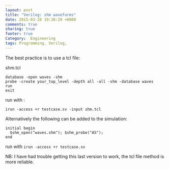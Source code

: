 ```yaml
---
layout: post
title: "Verilog: shm waveforms"
date: 2015-03-26 19:38:29 +0000
comments: true
sharing: true
footer: true
Category:  Engineering
tags: Programming, Verilog,
---
```

The best practice is to use a tcl file:

shm.tcl 
 
    database -open waves -shm
    probe -create your_top_level -depth all -all -shm -database waves
    run 
    exit
    
run with :

    irun -access +r testcase.sv -input shm.tcl


Alternatively the following can be added to the simulation:

    initial begin
      $shm_open("waves.shm"); $shm_probe("AS");
    end
    
run with `irun -access +r testcase.sv`

NB: I have had trouble getting this last version to work, the tcl file method is more reliable.

 
